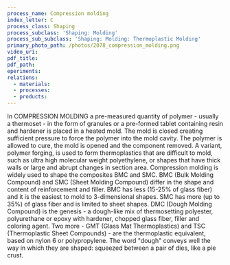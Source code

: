 ```yaml
---
process_name: Compression molding
index_letter: C
process_class: Shaping
process_subclass: 'Shaping: Molding'
process_sub_subclass: 'Shaping: Molding: Thermoplastic Molding'
primary_photo_path: /photos/2078_compression_molding.png
video_uri:
pdf_title:
pdf_path:
eperiments:
relations:
  - materials:
  - processes:
  - products:
---
```


In COMPRESSION MOLDING a pre-measured quantity of polymer - usually a thermoset - in the form of granules or a pre-formed tablet containing resin and hardener is placed in a heated mold. The mold is closed creating sufficient pressure to force the polymer into the mold cavity. The polymer is allowed to cure, the mold is opened and the component removed. A variant, polymer forging, is used to form thermoplastics that are difficult to mold, such as ultra high molecular weight polyethylene, or shapes that have thick walls or large and abrupt changes in section area. Compression molding is widely used to shape the composites BMC and SMC. BMC (Bulk Molding Compound) and SMC (Sheet Molding Compound) differ in the shape and content of reinforcement and filler. BMC has less (15-25% of glass fiber) and it is the easiest to mold to 3-dimensional shapes. SMC has more (up to 35%) of glass fiber and is limited to sheet shapes. DMC (Dough Molding Compound) is the genesis - a dough-like mix of thermosetting polyester, polyurethane or epoxy with hardener, chopped glass fiber, filler and coloring agent. Two more - GMT (Glass Mat Thermoplastics) and TSC (Thermoplastic Sheet Compounds) - are the thermoplastic equivalent, based on nylon 6 or polypropylene. The word "dough" conveys well the way in which they are shaped: squeezed between a pair of dies, like a pie crust.